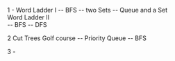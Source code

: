 1  - Word Ladder I
  -- BFS
  -- two Sets
  -- Queue and a Set  
Word Ladder II  
  -- BFS
  -- DFS

2 Cut Trees Golf course
-- Priority Queue
-- BFS

3 -  
